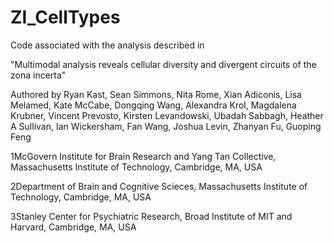 # ZI_CellTypes

Code associated with the analysis described in 

"Multimodal analysis reveals cellular diversity and divergent circuits of the zona incerta" 

Authored by 
Ryan Kast, Sean Simmons, Nita Rome, Xian Adiconis, Lisa Melamed, Kate McCabe, Dongqing Wang, Alexandra Krol, Magdalena Krubner, Vincent Prevosto, Kirsten Levandowski, Ubadah Sabbagh, Heather A Sullivan, Ian Wickersham, Fan Wang, Joshua Levin, Zhanyan Fu, Guoping Feng

1McGovern Institute for Brain Research and Yang Tan Collective, Massachusetts Institute of Technology, Cambridge, MA, USA

2Department of Brain and Cognitive Scieces, Massachusetts Institute of Technology, Cambridge, MA, USA

3Stanley Center for Psychiatric Research, Broad Institute of MIT and Harvard, Cambridge, MA, USA

